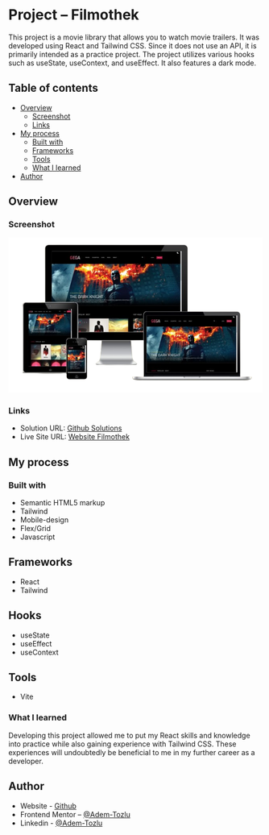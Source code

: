 # Project – Filmothek

This project is a movie library that allows you to watch movie trailers. It was developed using React and Tailwind CSS. Since it does not use an API, it is primarily intended as a practice project. The project utilizes various hooks such as useState, useContext, and useEffect. It also features a dark mode.


## Table of contents

- [Overview](#overview)
  - [Screenshot](#screenshot)
  - [Links](#links)
- [My process](#my-process)
  - [Built with](#built-with)
  - [Frameworks](#frameworks)
  - [Tools](#tools)
  - [What I learned](#what-i-learned)
- [Author](#author)



## Overview

### Screenshot

![Screenshot](public/screenshot.png)




### Links

- Solution URL: [Github Solutions](https://github.com/Adem-Tozlu/Filmothek-Website)
- Live Site URL: [Website Filmothek](https://filmothek-website.vercel.app/)

## My process

### Built with

- Semantic HTML5 markup
- Tailwind
- Mobile-design
- Flex/Grid
- Javascript

## Frameworks
 - React
 - Tailwind

## Hooks
 - useState
 - useEffect
 - useContext
 

## Tools
 - Vite

### What I learned

Developing this project allowed me to put my React skills and knowledge into practice while also gaining experience with Tailwind CSS. These experiences will undoubtedly be beneficial to me in my further career as a developer.
## Author

- Website - [Github](https://github.com/Adem-Tozlu)
- Frontend Mentor – [@Adem-Tozlu](https://www.frontendmentor.io/profile/Adem-Tozlu)
- Linkedin - [@Adem-Tozlu](https://www.linkedin.com/in/adem-tozlu)